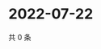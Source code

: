 # 2022-07-22

共 0 条

<!-- BEGIN WEIBO -->
<!-- 最后更新时间 Fri Jul 22 2022 07:17:44 GMT+0800 (China Standard Time) -->

<!-- END WEIBO -->

